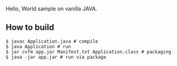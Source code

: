 Hello, World sample on vanilla JAVA.

## How to build

```console
$ javac Application.java # compile
$ java Application # run
$ jar cvfm app.jar Manifest.txt Application.class # packaging
$ java -jar app.jar # run via package
```
